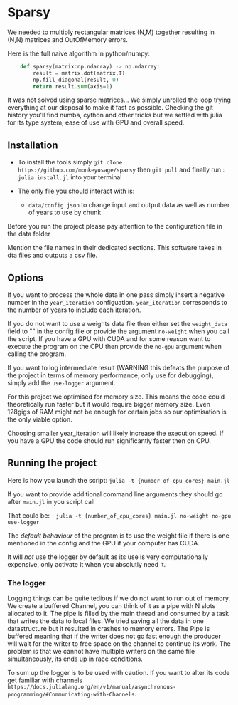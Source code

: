 # Sparsy

We needed to multiply rectangular matrices (N,M) together resulting in (N,N) matrices and OutOfMemory errors.

Here is the full naive algorithm in python/numpy:

```python
    def sparsy(matrix:np.ndarray) -> np.ndarray:
        result = matrix.dot(matrix.T)
        np.fill_diagonal(result, 0)
        return result.sum(axis=1)
```

It was not solved using sparse matrices... We simply unrolled the loop trying everything at our disposal to make it fast as possible.
Checking the git history you'll find numba, cython and other tricks but we settled with julia for its type system, ease of use with GPU and overall speed. 

## Installation
- To install the tools simply `git clone https://github.com/monkeyusage/sparsy` then `git pull` and finally run : `julia install.jl` into your terminal

- The only file you should interact with is:
    - `data/config.json` to change input and output data as well as number of years to use by chunk

Before you run the project please pay attention to the configuration file in the data folder

Mention the file names in their dedicated sections. This software takes in dta files and outputs a csv file.

## Options
If you want to process the whole data in one pass simply insert a negative number in the `year_iteration` configuation. `year_iteration` corresponds to the number of years to include each iteration.

If you do not want to use a weights data file then either set the `weight_data` field to "" in the config file or provide the argument `no-weight` when you call the script.
If you have a GPU with CUDA and for some reason want to execute the program on the CPU then provide the `no-gpu` argument when calling the program.

If you want to log intermediate result (WARNING this defeats the purpose of the project in terms of memory performance, only use for debugging), simply add the `use-logger` argument.

For this project we optimised for memory size. This means the code could theoretically run faster but it would require bigger memory size. Even 128gigs of RAM might not be enough for certain jobs so our optimisation is the only viable option.

Choosing smaller year_iteration will likely increase the execution speed. If you have a GPU the code should run significantly faster then on CPU.

## Running the project
Here is how you launch the script: `julia -t {number_of_cpu_cores} main.jl`

If you want to provide additional command line arguments they should go after `main.jl` in you script call

That could be:
    - `julia -t {number_of_cpu_cores} main.jl no-weight no-gpu use-logger`

The *default behaviour* of the program is to use the weight file if there is one mentioned in the config and the GPU if your computer has CUDA.

It will *not* use the logger by default as its use is very computationally expensive, only activate it when you absolutly need it.


### The logger
Logging things can be quite tedious if we do not want to run out of memory. We create a buffered Channel, you can think of it as a pipe with N slots allocated to it. The pipe is filled by the main thread and consumed by a task that writes the data to local files. We tried saving all the data in one datastructure but it resulted in crashes to memory errors. The Pipe is buffered meaning that if the writer does not go fast enough the producer will wait for the writer to free space on the channel to continue its work. The problem is that we cannot have multiple writers on the same file simultaneously, its ends up in race conditions.

To sum up the logger is to be used with caution. If you want to alter its code get familiar with channels `https://docs.julialang.org/en/v1/manual/asynchronous-programming/#Communicating-with-Channels`. 

